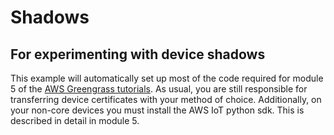 # Shadows
## For experimenting with device shadows
This example will automatically set up most of the code required for module 5 of the [AWS Greengrass tutorials](https://docs.aws.amazon.com/greengrass/latest/developerguide/module5.html).
As usual, you are still responsible for transferring device certificates with your method of choice. Additionally, on your non-core devices you must install the AWS IoT python sdk.
This is described in detail in module 5.
